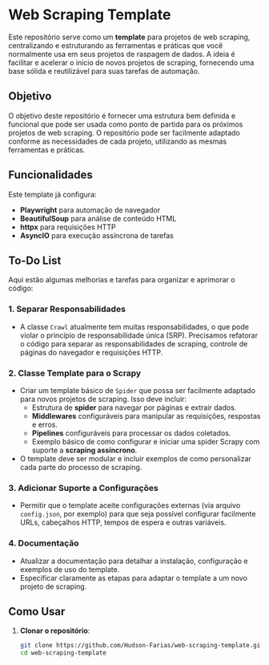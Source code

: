 # Web Scraping Template

Este repositório serve como um **template** para projetos de web scraping, centralizando e estruturando as ferramentas e práticas que você normalmente usa em seus projetos de raspagem de dados. A ideia é facilitar e acelerar o início de novos projetos de scraping, fornecendo uma base sólida e reutilizável para suas tarefas de automação.

## Objetivo

O objetivo deste repositório é fornecer uma estrutura bem definida e funcional que pode ser usada como ponto de partida para os próximos projetos de web scraping. O repositório pode ser facilmente adaptado conforme as necessidades de cada projeto, utilizando as mesmas ferramentas e práticas.

## Funcionalidades

Este template já configura:

- **Playwright** para automação de navegador
- **BeautifulSoup** para análise de conteúdo HTML
- **httpx** para requisições HTTP
- **AsyncIO** para execução assíncrona de tarefas

## To-Do List

Aqui estão algumas melhorias e tarefas para organizar e aprimorar o código:

### 1. **Separar Responsabilidades**
   - A classe `Crawl` atualmente tem muitas responsabilidades, o que pode violar o princípio de responsabilidade única (SRP). Precisamos refatorar o código para separar as responsabilidades de scraping, controle de páginas do navegador e requisições HTTP.

### 2. **Classe Template para o Scrapy**
   - Criar um template básico de `Spider` que possa ser facilmente adaptado para novos projetos de scraping. Isso deve incluir:
     - Estrutura de **spider** para navegar por páginas e extrair dados.
     - **Middlewares** configuráveis para manipular as requisições, respostas e erros.
     - **Pipelines** configuráveis para processar os dados coletados.
     - Exemplo básico de como configurar e iniciar uma spider Scrapy com suporte a **scraping assíncrono**.
   - O template deve ser modular e incluir exemplos de como personalizar cada parte do processo de scraping.

### 3. **Adicionar Suporte a Configurações**
   - Permitir que o template aceite configurações externas (via arquivo `config.json`, por exemplo) para que seja possível configurar facilmente URLs, cabeçalhos HTTP, tempos de espera e outras variáveis.

### 4. **Documentação**
   - Atualizar a documentação para detalhar a instalação, configuração e exemplos de uso do template.
   - Especificar claramente as etapas para adaptar o template a um novo projeto de scraping.

## Como Usar

1. **Clonar o repositório**:
   ```bash
   git clone https://github.com/Hudson-Farias/web-scraping-template.git
   cd web-scraping-template
